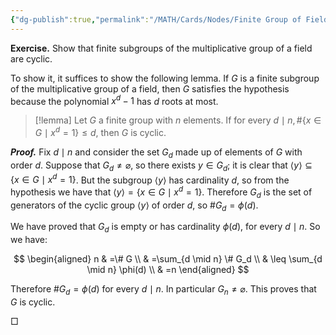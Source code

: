 ```yaml
---
{"dg-publish":true,"permalink":"/MATH/Cards/Nodes/Finite Group of Field/","dgPassFrontmatter":true}
---
```




<div class="transclusion internal-embed is-loaded"><div class="markdown-embed">



**Exercise.** Show that finite subgroups of the multiplicative group of a field are cyclic. 

</div></div>


To show it, it suffices to show the following lemma. If $G$ is a finite subgroup of the multiplicative group of a field, then $G$ satisfies the hypothesis because the polynomial $x^d-1$ has $d$ roots at most.

> [!lemma]
> Let $G$ a finite group with $n$ elements. If for every $d \mid n, \#\left\{x \in G \mid x^d=1\right\} \leq d$, then $G$ is cyclic.

**_Proof._**
Fix $d \mid n$ and consider the set $G_d$ made up of elements of $G$ with order $d$. Suppose that $G_d \neq \varnothing$, so there exists $y \in G_d$; it is clear that $\langle y\rangle \subseteq\left\{x \in G \mid x^d=1\right\}$. But the subgroup $\langle y\rangle$ has cardinality $d$, so from the hypothesis we have that $\langle y\rangle=\left\{x \in G \mid x^d=1\right\}$. Therefore $G_d$ is the set of generators of the cyclic group $\langle y\rangle$ of order $d$, so $\#G_d=\phi(d)$.

We have proved that $G_d$ is empty or has cardinality $\phi(d)$, for every $d \mid n$. So we have:

$$
\begin{aligned}
n & =\# G \\
& =\sum_{d \mid n} \# G_d \\
& \leq \sum_{d \mid n} \phi(d) \\
& =n
\end{aligned}
$$


Therefore $\# G_d=\phi(d)$ for every $d \mid n$. In particular $G_n \neq \varnothing$. This proves that $G$ is cyclic.
<p align="left">□</p>
